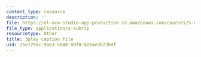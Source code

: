 ```yaml
---
content_type: resource
description: ''
file: https://ol-ocw-studio-app-production.s3.amazonaws.com/courses/5-08j-biological-chemistry-ii-spring-2016/2be729ac9a63504880f082eae2b22bdf_O1_f7Pu60Bk.vtt
file_type: application/x-subrip
resourcetype: Other
title: 3play caption file
uid: 2be729ac-9a63-5048-80f0-82eae2b22bdf
---
```

